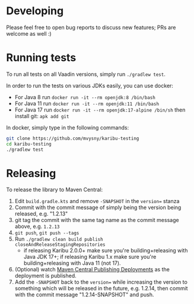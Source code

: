 # Developing

Please feel free to open bug reports to discuss new features; PRs are welcome as well :)

# Running tests

To run all tests on all Vaadin versions, simply run `./gradlew test`.

In order to run the tests on various JDKs easily, you can use docker:

* For Java 8 run `docker run -it --rm openjdk:8 /bin/bash`
* For Java 11 run `docker run -it --rm openjdk:11 /bin/bash`
* For Java 17 run `docker run -it --rm openjdk:17-alpine /bin/sh` then install git: `apk add git`

In docker, simply type in the following commands:

```bash
git clone https://github.com/mvysny/karibu-testing
cd karibu-testing
./gradlew test
```

# Releasing

To release the library to Maven Central:

1. Edit `build.gradle.kts` and remove `-SNAPSHOT` in the `version=` stanza
2. Commit with the commit message of simply being the version being released, e.g. "1.2.13"
3. git tag the commit with the same tag name as the commit message above, e.g. `1.2.13`
4. `git push`, `git push --tags`
5. Run `./gradlew clean build publish closeAndReleaseStagingRepositories`
   - if releasing Karibu 2.0.0+ make sure you're building+releasing with Java JDK 17+; if releasing Karibu 1.x make sure you're building+releasing with Java 11 (not 17).
6. (Optional) watch [Maven Central Publishing Deployments](https://central.sonatype.com/publishing/deployments) as the deployment is published.
7. Add the `-SNAPSHOT` back to the `version=` while increasing the version to something which will be released in the future,
   e.g. 1.2.14, then commit with the commit message "1.2.14-SNAPSHOT" and push.
